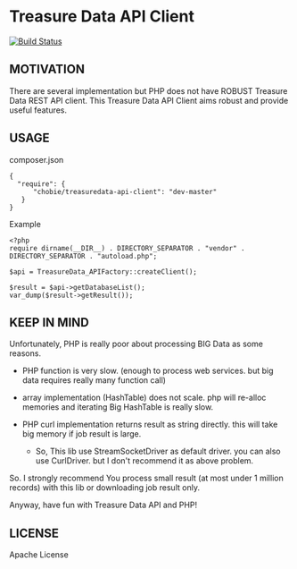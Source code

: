 # Treasure Data API Client

[![Build Status](https://secure.travis-ci.org/chobie/treasuredata-api-client.png)](http://travis-ci.org/chobie/treasuredata-api-client)


MOTIVATION
--------------------------

There are several implementation but PHP does not have ROBUST Treasure Data REST API client.
This Treasure Data API Client aims robust and provide useful features.

USAGE
--------------------------

composer.json

````
{
  "require": {
      "chobie/treasuredata-api-client": "dev-master"
   }
}
````


Example

````
<?php
require dirname(__DIR__) . DIRECTORY_SEPARATOR . "vendor" . DIRECTORY_SEPARATOR . "autoload.php";

$api = TreasureData_APIFactory::createClient();

$result = $api->getDatabaseList();
var_dump($result->getResult());
````

KEEP IN MIND
-------------------------

Unfortunately, PHP is really poor about processing BIG Data as some reasons.

* PHP function is very slow. (enough to process web services. but big data requires really many function call)
* array implementation (HashTable) does not scale. php will re-alloc memories and iterating Big HashTable is really slow.
* PHP curl implementation returns result as string directly. this will take big memory if job result is large.

  * So, This lib use StreamSocketDriver as default driver. you can also use CurlDriver. but I don't recommend it as above problem.

So. I strongly recommend You process small result (at most under 1 million records) with this lib or downloading job result only.

Anyway, have fun with Treasure Data API and PHP!

LICENSE
--------------------------

Apache License
